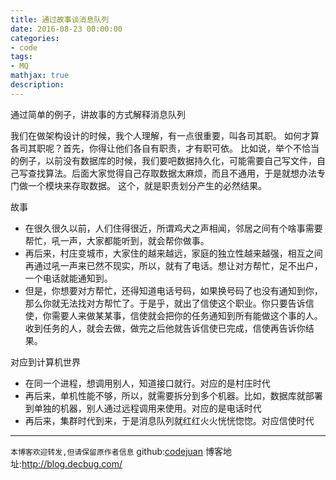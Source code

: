 ```yaml
---
title: 通过故事谈消息队列
date: 2016-08-23 00:00:00
categories:
- code
tags: 
- MQ
mathjax: true
description: 
---
```


通过简单的例子，讲故事的方式解释消息队列

<!--more-->

我们在做架构设计的时候，我个人理解，有一点很重要，叫各司其职。
如何才算各司其职呢？首先，你得让他们各自有职责，才有职可依。
比如说，举个不恰当的例子，以前没有数据库的时候，我们要吧数据持久化，可能需要自己写文件，自己写查找算法。后面大家觉得自己存取数据太麻烦，而且不通用，于是就想办法专门做一个模块来存取数据。
这个，就是职责划分产生的必然结果。

故事
- 在很久很久以前，人们住得很近，所谓鸡犬之声相闻，邻居之间有个啥事需要帮忙，吼一声，大家都能听到，就会帮你做事。
- 再后来，村庄变城市，大家住的越来越远，家庭的独立性越来越强，相互之间再通过吼一声来已然不现实，所以，就有了电话。想让对方帮忙，足不出户，一个电话就能通知到。
- 但是，你想要对方帮忙，还得知道电话号码，如果换号码了也没有通知到你，那么你就无法找对方帮忙了。于是乎，就出了信使这个职业。你只要告诉信使，你需要人来做某某事，信使就会把你的任务通知到所有能做这个事的人。收到任务的人，就会去做，做完之后他就告诉信使已完成，信使再告诉你结果。

对应到计算机世界
- 在同一个进程，想调用别人，知道接口就行。对应的是村庄时代
- 再后来，单机性能不够，所以，就需要拆分到多个机器。比如，数据库就部署到单独的机器，别人通过远程调用来使用。对应的是电话时代
- 再后来，集群时代到来，于是消息队列就红红火火恍恍惚惚。对应信使时代

----------------------------

`本博客欢迎转发,但请保留原作者信息`
github:[codejuan](https://github.com/CodeJuan)
博客地址:http://blog.decbug.com/


